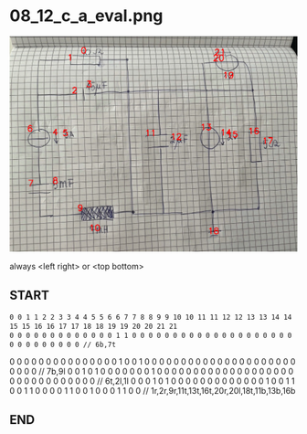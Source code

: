 
# 08_12_c_a_eval.png
![img](08_12_c_a_eval_idxs.png)

always \<left right> or \<top bottom>

## START

	0 0 1 1 2 2 3 3 4 4 5 5 6 6 7 7 8 8 9 9 10 10 11 11 12 12 13 13 14 14 15 15 16 16 17 17 18 18 19 19 20 20 21 21
	0 0 0 0 0 0 0 0 0 0 0 0 0 1 1 0 0 0 0 0 0 0 0 0 0 0 0 0 0 0 0 0 0 0 0 0 0 0 0 0 0 0 0 0 // 6b,7t
0 0 0 0 0 0 0 0 0 0 0 0 0 0 0 1 0 0 1 0 0 0 0 0 0 0 0 0 0 0 0 0 0 0 0 0 0 0 0 0 0 0 0 0 // 7b,9l
0 0 1 0 1 0 0 0 0 0 0 0 1 0 0 0 0 0 0 0 0 0 0 0 0 0 0 0 0 0 0 0 0 0 0 0 0 0 0 0 0 0 0 0 // 6t,2l,1l
0 0 0 1 0 1 0 0 0 0 0 0 0 0 0 0 0 0 0 1 0 0 1 1 0 0 1 1 0 0 0 0 1 1 0 0 1 0 0 0 1 1 0 0 // 1r,2r,9r,11t,13t,16t,20r,20l,18t,11b,13b,16b

## END

            